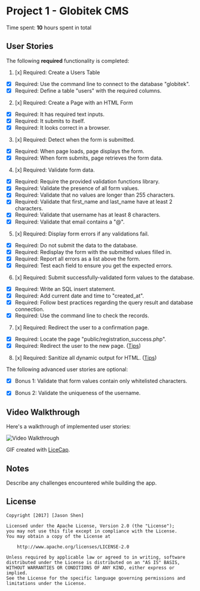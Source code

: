 # Project 1 - Globitek CMS

Time spent: **10** hours spent in total

## User Stories

The following **required** functionality is completed:

1. [x]  Required: Create a Users Table
 * [x]  Required: Use the command line to connect to the database "globitek".
 * [x]  Required: Define a table "users" with the required columns.

2. [x]  Required: Create a Page with an HTML Form
 * [x]  Required: It has required text inputs.
 * [x]  Required: It submits to itself.
 * [x]  Required: It looks correct in a browser.
  
3. [x]  Required: Detect when the form is submitted.
 * [x]  Required: When page loads, page displays the form.
 * [x]  Required: When form submits, page retrieves the form data.

4. [x]  Required: Validate form data.
 * [x]  Required: Require the provided validation functions library.
 * [x]  Required: Validate the presence of all form values.
 * [x]  Required: Validate that no values are longer than 255 characters.
 * [x]  Required: Validate that first\_name and last\_name have at least 2 characters.
 * [x]  Required: Validate that username has at least 8 characters.
 * [x]  Required: Validate that email contains a "@".

5. [x]  Required: Display form errors if any validations fail.
 * [x]  Required: Do not submit the data to the database.
 * [x]  Required: Redisplay the form with the submitted values filled in.
 * [x]  Required: Report all errors as a list above the form.
 * [x]  Required: Test each field to ensure you get the expected errors.

6. [x]  Required: Submit successfully-validated form values to the database.
 * [x]  Required: Write an SQL insert statement.
 * [x]  Required: Add current date and time to "created\_at".
 * [x]  Required: Follow best practices regarding the query result and database connection.
 * [x]  Required: Use the command line to check the records.

7. [x]  Required: Redirect the user to a confirmation page.
 * [x]  Required: Locate the page "public/registration\_success.php".
 * [x]  Required: Redirect the user to the new page. ([Tips](#!hints))

8. [x]  Required: Sanitize all dynamic output for HTML. ([Tips](#!hints))


The following advanced user stories are optional:

 * [x]  Bonus 1: Validate that form values contain only whitelisted characters.

 * [x]  Bonus 2: Validate the uniqueness of the username.


## Video Walkthrough

Here's a walkthrough of implemented user stories:

<img src='http://i.imgur.com/NrztXzu.gif' title='Video Walkthrough' width='' alt='Video Walkthrough' />

GIF created with [LiceCap](http://www.cockos.com/licecap/).

## Notes

Describe any challenges encountered while building the app.

## License

    Copyright [2017] [Jason Shen]

    Licensed under the Apache License, Version 2.0 (the "License");
    you may not use this file except in compliance with the License.
    You may obtain a copy of the License at

        http://www.apache.org/licenses/LICENSE-2.0

    Unless required by applicable law or agreed to in writing, software
    distributed under the License is distributed on an "AS IS" BASIS,
    WITHOUT WARRANTIES OR CONDITIONS OF ANY KIND, either express or implied.
    See the License for the specific language governing permissions and
    limitations under the License.
